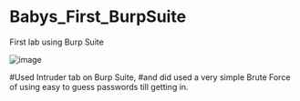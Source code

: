# Babys_First_BurpSuite
First lab using Burp Suite


![image](https://user-images.githubusercontent.com/31230311/72771298-804c3080-3bce-11ea-835d-e5ec421a9bba.png)

#Used Intruder tab on Burp Suite, 
#and did used a very simple Brute Force of using easy to guess passwords till getting in.
